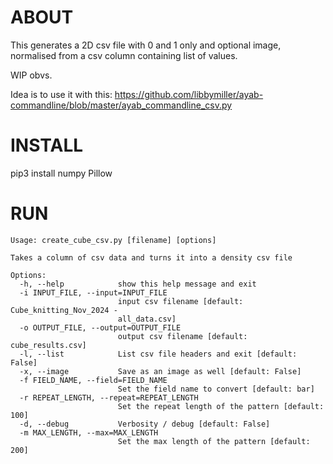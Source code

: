# ABOUT

This generates a 2D csv file with 0 and 1 only and optional image, normalised from a csv 
column containing list of values.

WIP obvs.

Idea is to use it with this: 
https://github.com/libbymiller/ayab-commandline/blob/master/ayab_commandline_csv.py

# INSTALL

pip3 install numpy Pillow 


# RUN

```
Usage: create_cube_csv.py [filename] [options]

Takes a column of csv data and turns it into a density csv file

Options:
  -h, --help            show this help message and exit
  -i INPUT_FILE, --input=INPUT_FILE
                        input csv filename [default: Cube_knitting_Nov_2024 -
                        all_data.csv]
  -o OUTPUT_FILE, --output=OUTPUT_FILE
                        output csv filename [default: cube_results.csv]
  -l, --list            List csv file headers and exit [default: False]
  -x, --image           Save as an image as well [default: False]
  -f FIELD_NAME, --field=FIELD_NAME
                        Set the field name to convert [default: bar]
  -r REPEAT_LENGTH, --repeat=REPEAT_LENGTH
                        Set the repeat length of the pattern [default: 100]
  -d, --debug           Verbosity / debug [default: False]
  -m MAX_LENGTH, --max=MAX_LENGTH
                        Set the max length of the pattern [default: 200]
```
